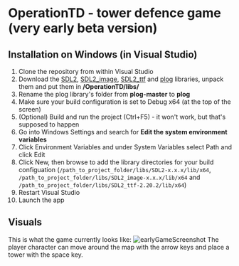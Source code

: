 # OperationTD - tower defence game (very early beta version)
## Installation on Windows (in Visual Studio)
1. Clone the repository from within Visual Studio
2. Download the [SDL2](https://github.com/libsdl-org/SDL/releases/download/release-2.28.5/SDL2-devel-2.28.5-VC.zip), [SDL2_image](https://github.com/libsdl-org/SDL_image/releases/download/release-2.8.2/SDL2_image-devel-2.8.2-VC.zip), [SDL2_ttf](https://github.com/libsdl-org/SDL_ttf/releases) and [plog](https://github.com/SergiusTheBest/plog) libraries, unpack them and put them in **/OperationTD/libs/**
3. Rename the plog library's folder from **plog-master** to **plog**
4. Make sure your build configuration is set to Debug x64 (at the top of the screen)
5. (Optional) Build and run the project (Ctrl+F5) - it won't work, but that's supposed to happen
6. Go into Windows Settings and search for **Edit the system environment variables**
7. Click Environment Variables and under System Variables select Path and click Edit
8. Click New, then browse to add the library directories for your build configuation (`/path_to_project_folder/libs/SDL2-x.x.x/lib/x64`, `/path_to_project_folder/libs/SDL2_image-x.x.x/lib/x64` and `/path_to_project_folder/libs/SDL2_ttf-2.20.2/lib/x64`)
9. Restart Visual Studio
10. Launch the app 

## Visuals
This is what the game currently looks like:
![earlyGameScreenshot](https://github.com/maciejdyrdal/OperationTD/assets/64736385/e5495088-3c08-472c-a3e4-3f8b306c3fef)
The player character can move around the map with the arrow keys and place a tower with the space key.
